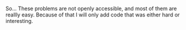 So... These problems are not openly accessible, and most of them are reallly easy. Because of that I will only add code that was either hard or interesting.
